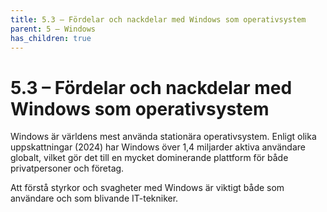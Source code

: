 ```yaml
---
title: 5.3 – Fördelar och nackdelar med Windows som operativsystem
parent: 5 – Windows
has_children: true
---
```

# 5.3 – Fördelar och nackdelar med Windows som operativsystem

Windows är världens mest använda stationära operativsystem. Enligt olika uppskattningar (2024) har Windows över 1,4 miljarder aktiva användare globalt, vilket gör det till en mycket dominerande plattform för både privatpersoner och företag.

Att förstå styrkor och svagheter med Windows är viktigt både som användare och som blivande IT-tekniker.

